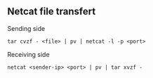 Netcat file transfert
---------------------

Sending side

    tar cvzf - <file> | pv | netcat -l -p <port>

Receiving side

    netcat <sender-ip> <port> | pv | tar xvzf -
